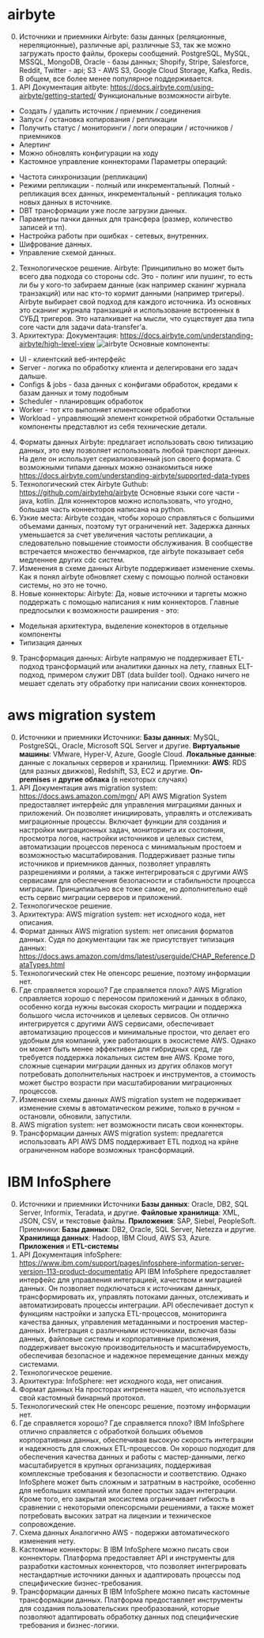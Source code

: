 # airbyte
0. Источники и приемники
Airbyte: базы данных (реляционные,  нереляционные), различные api, различные S3, так же можно загружать просто файлы, брокеры сообщений. PostgreSQL, MySQL, MSSQL, MongoDB, Oracle - базы данных; Shopify, Stripe, Salesforce, Reddit, Twitter - api; S3 - AWS S3, Google Cloud Storage, Kafka, Redis. В общем, все более менее популярное поддерживается. 
1. API 
Документация aitbyte: https://docs.airbyte.com/using-airbyte/getting-started/
Функциональные возможности airbyte.
- Создать / удалить источник / приемник / соединения
- Запуск / остановка копирования / репликации
- Получить статус / мониторинги / логи операции / источников / приемников
- Алертинг
- Можно обновлять конфигурации на ходу
- Кастомное управление коннекторами 
Параметры операций:
* Частота синхронизации (репликации)
* Режими репликации - полный или инкрементальный. Полный - репликация всех данных, инкрементальный - репликация только новых данных в иcточнике. 
* DBT трансформации уже после загрузки данных.
* Параметры пачки данных для трансфера (размер, количество записей и тп). 
* Настройка работы при ошибках - сетевых, внутренних. 
* Шифрование данных. 
* Управление схемой данных. 
2. Технологическое решение. 
Airbyte: Принципильно во может быть всего два подхода со стороны cdc. Это - полинг или пушинг, то есть ли бы у кого-то забираем данные (как например сканинг журнала транзакций) или нас кто-то кормит данными (например тригеры). Airbyte выбирает свой подход для каждого источника. Из основных это сканинг журнала транзакций и использование встроенных в СУБД тригеров.  Это наталкивает на мысли, что существует два типа core части для задачи data-transfer'a. 
3. Архитектура: 
Документация: https://docs.airbyte.com/understanding-airbyte/high-level-view
![airbyte](airbyte.png)
Основные компоненты:
- UI - клиентский веб-интерфейс
- Server - логика по обработку клиента и делегировани его задач дальше. 
- Configs & jobs - база данных с конфигами обработок, кредами к базам данных и тому подобным
- Scheduler - планировщик обработок
- Worker - тот кто выполняет клиентские обработки
- Workload - управляющий элемент конкретной обработки 
Остальные компоненты представлют из себя технические детали.
4. Форматы данных
Airbyte: предлагает использовать свою типизацию данных, это ему позволяет использовать любой транспорт данных. На деле он использует сериализованный json своего формата. C возможными типами данных можно ознакомиться ниже
https://docs.airbyte.com/understanding-airbyte/supported-data-types
5. Технологический стек
Airbyte Guthub: https://github.com/airbytehq/airbyte
Основные языки core части - java, kotlin. 
Для коннекторов можно использовать, что угодно, большая часть коннекторов написана на python. 
6. Узкие места:
Airbyte создан, чтобы хорошо справляться с большими объемами данных, поэтому тут ограничений нет. Задержка данных уменьшается за счет увеличения частоты репликации, а следовательно повышение стоимости обслуживания. 
В сообществе встречается множество бенчмарков, где airbyte показывает себя медленнее других cdc систем. 
7. Изменения в схеме данных
Airbyte поддерживает изменение схемы. Как я понял airbyte обновляет схему с помощью полной остановки системы, но это не точно. 
8.  Новые коннекторы:
Airbyte: Да, новые источники и таргеты можно поддержать c помощью написания к ним коннекторов. Главные предпосылки к возможности раширения - это:
   - Модельная архитектура, выделение конекторов в отдельные компоненты 
   - Типизация данных
9. Трансформация данных:
Airbyte напрямую не поддерживает ETL-подход трансформаций или аналитики данных на лету, главных ELT-подход, примером служит DBT (data builder tool). Однако ничего не мешает сделать эту обработку при написании своих коннекторов.  
# aws migration system
0. Источники и приемники
Источники: **Базы данных**: MySQL, PostgreSQL, Oracle, Microsoft SQL Server и другие. **Виртуальные машины**: VMware, Hyper-V, Azure, Google Cloud. **Локальные данные**: данные с локальных серверов и хранилищ.
Приемники: **AWS**: RDS (для разных движков), Redshift, S3, EC2 и другие. **On-premises** и **другие облака** (в некоторых случаях)
1. API
Документация aws migration system: https://docs.aws.amazon.com/mgn/
API AWS Migration System предоставляет интерфейс для управления миграциями данных и приложений. Он позволяет инициировать, управлять и отслеживать миграционные процессы. Включает функции для создания и настройки миграционных задач, мониторинга их состояния, просмотра логов, настройки источников и целевых систем, автоматизации процессов переноса с минимальным простоем и возможностью масштабирования. Поддерживает разные типы источников и приемников данных, позволяет управлять разрешениями и ролями, а также интегрироваться с другими AWS сервисами для обеспечения безопасности и стабильности процесса миграции.
Принципиально все тоже самое, но дополнительно ещё есть сервис миграции серверов и приложений.
2. Технологическое решение. 
3. Архитектура: 
AWS migration system: нет исходного кода, нет описания.
4. Формат данных 
AWS migration system: нет описания форматов данных. Судя по документации так же присутствует типизация данных: https://docs.aws.amazon.com/dms/latest/userguide/CHAP_Reference.DataTypes.html
5. Технологический стек
Не опенсорс решение, поэтому информации нет.
6. Где справляется хорошо? Где справляется плохо?
AWS Migration справляется хорошо с переносом приложений и данных в облако, особенно когда нужны высокая скорость миграции и поддержка большого числа источников и целевых сервисов. Он отлично интегрируется с другими AWS сервисами, обеспечивает автоматизацию процессов и минимальные простои, что делает его удобным для компаний, уже работающих в экосистеме AWS. Однако он может быть менее эффективен для гибридных сред, где требуется поддержка локальных систем вне AWS. Кроме того, сложные сценарии миграции данных из других облаков могут потребовать дополнительных настроек и инструментов, а стоимость может быстро возрасти при масштабировании миграционных процессов.
7. Изменения схемы данных
AWS migration system не подерживает изменение схемы в автоматическом режиме, только в ручном = остановли, обновили, запустили.
8. AWS migration system: нет возможности писать свои коннекторы.
9. Трансформации данных
AWS migration system: предлагется использовать API AWS DMS поддерживает ETL подход на крйне ограниченном наборе возможных трансформаций.
# IBM InfoSphere 
0. Источники и приемники
Источники **Базы данных**: Oracle, DB2, SQL Server, Informix, Teradata, и другие. **Файловые хранилища**: XML, JSON, CSV, и текстовые файлы. **Приложения**: SAP, Siebel, PeopleSoft.
Приемники: **Базы данных**: DB2, Oracle, SQL Server, Netezza и другие. **Хранилища данных**: Hadoop, IBM Cloud, AWS S3, Azure. **Приложения** и **ETL-системы**
1. API 
Документация infoSphere: https://www.ibm.com/support/pages/infosphere-information-server-version-113-product-documentatio
API IBM InfoSphere предоставляет интерфейс для управления интеграцией, качеством и миграцией данных. Он позволяет подключаться к источникам данных, трансформировать их, управлять потоками данных, отслеживать и автоматизировать процессы интеграции. API обеспечивает доступ к функциям настройки и запуска ETL-процессов, мониторинга качества данных, управления метаданными и построения мастер-данных. Интеграция с различными источниками, включая базы данных, файловые системы и корпоративные приложения, поддерживает высокую производительность и масштабируемость, обеспечивая безопасное и надежное перемещение данных между системами.
2. Технологическое решение. 
3. Архитектура: 
InfoSphere: нет исходного кода, нет описания.
4. Формат данных 
На просторах интренета нашел, что используется свой кастомный бинарный протокол. 
5. Технологический стек
Не опенсорс решение, поэтому информации нет.
6. Где справляется хорошо? Где справляется плохо?
IBM InfoSphere отлично справляется с обработкой больших объемов корпоративных данных, обеспечивая высокую скорость интеграции и надежность для сложных ETL-процессов. Он хорошо подходит для обеспечения качества данных и работы с мастер-данными, легко масштабируется в крупных организациях, поддерживая комплексные требования к безопасности и соответствию. Однако InfoSphere может быть сложным и затратным в настройке, особенно для небольших компаний или более простых задач интеграции. Кроме того, его закрытая экосистема ограничивает гибкость в сравнении с некоторыми опенсорсными решениями, а также может потребовать высоких затрат на лицензии и техническое сопровождение.
7. Cхема данных
Аналогично AWS - подержки автоматического изменения нету.  
8. Кастомные коннекторы:
В IBM InfoSphere можно писать свои коннекторы. Платформа предоставляет API и инструменты для разработки кастомных коннекторов, что позволяет интегрировать нестандартные источники данных и адаптировать процессы под специфические бизнес-требования.
9. Трансформации данных 
В IBM InfoSphere можно писать кастомные трансформации данных. Платформа предоставляет инструменты для создания пользовательских преобразований, которые позволяют адаптировать обработку данных под специфические требования и бизнес-логики.
